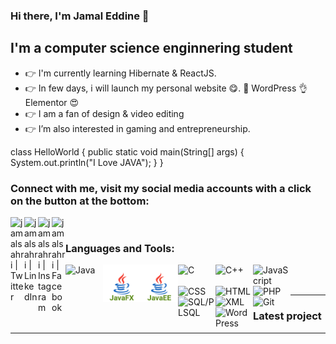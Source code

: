 ### Hi there, I'm Jamal Eddine 👋

## I'm a computer science enginnering student

- 👉 I'm currently learning Hibernate & ReactJS.
- 👉 In few days, i will launch my personal website 😋. 👊 WordPress 👌 Elementor 😍
- 👉 I am a fan of design & video editing
- 👉 I’m also interested in gaming and entrepreneurship.

class HelloWorld {
    public static void main(String[] args) {
        System.out.println("I Love JAVA"); 
    }
}

### Connect with me, visit my social media accounts with a click on the button at the bottom:

[<img align="left" alt="jamalsahri | Twitter" width="22px" src="https://img.icons8.com/nolan/64/twitter.png" />][twitter]
[<img align="left" alt="jamalsahri | LinkedIn" width="22px" src="https://img.icons8.com/nolan/64/linkedin.png" />][linkedin]
[<img align="left" alt="jamalsahri | Instagram" width="22px" src="https://img.icons8.com/nolan/64/instagram-new.png" />][instagram]
[<img align="left" alt="jamalsahri | Facebook" width="22px" src="https://img.icons8.com/nolan/64/facebook-new.png" />][facebook]

<br />

### Languages and Tools:

[<img align="left" alt="Java" width="60px" src="https://img.icons8.com/color/48/000000/java-coffee-cup-logo.png" />][java]
[<img align="left" alt="JavaFX" width="60px" src="javafx96.svg" />][java]
[<img align="left" alt="JavaEE96" width="60px" src="j2ee96.svg" />][javaee]
[<img align="left" alt="C" width="60px" src="https://img.icons8.com/color/48/000000/c-programming.png" />][c]
[<img align="left" alt="C++" width="60px" src="https://img.icons8.com/color/48/000000/c-plus-plus-logo.png" />][cplusplus]
[<img align="left" alt="JavaScript" width="60px" src="https://img.icons8.com/color/48/000000/javascript.png" />][javascript]
[<img align="left" alt="CSS" width="60px" src="https://img.icons8.com/color/48/000000/css3.png" />][css]
[<img align="left" alt="HTML" width="60px" src="https://img.icons8.com/color/48/000000/html-5.png" />][html]
[<img align="left" alt="PHP" width="60px" src="https://img.icons8.com/color/48/000000/php.png" />][php]
[<img align="left" alt="SQL/PLSQL" width="60px" src="https://img.icons8.com/nolan/64/sql.png" />][sql]
[<img align="left" alt="XML" width="60px" src="https://img.icons8.com/nolan/64/xml.png" />][xml]
[<img align="left" alt="Git" width="60px" src="https://img.icons8.com/color/48/000000/git.png" />][git]
[<img align="left" alt="WordPress" width="60px" src="https://img.icons8.com/nolan/64/wordpress.png" />][wordpress]




<br />
<br />

---

### Latest project

<!-- YOUTUBE:START -->
<!-- YOUTUBE:END -->


---


[linkedin]: https://www.linkedin.com/in/jamal-eddine-sahri/
[twitter]: https://twitter.com/jamalsahri1
[instagram]: https://www.instagram.com/jamal.sahri/?hl=fr
[facebook]: https://www.facebook.com/jamal.sahri.90


[java]: https://icons8.com/icon/13679/java
[javaee]: https://icons8.com/icon/13679/java
[javafx]: https://icons8.com/icon/13679/java
[c]: https://icons8.com/icon/40670/c-programming
[cplusplus]: https://icons8.com/icon/40669/c++
[javascript]: https://icons8.com/icon/108784/javascript
[css]: https://icons8.com/icon/21278/css3
[html]: https://icons8.com/icon/20909/html-5
[php]: https://icons8.com/icon/13460/php
[sql]: https://icons8.com/icon/59952/sql
[xml]: https://icons8.com/icon/56039/xml
[git]: https://icons8.com/icon/20906/git
[wordpress]: https://icons8.com/icon/KU6B9rHO21qL/wordpress